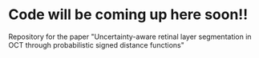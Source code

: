 # Code will be coming up here soon!!
Repository for the paper "Uncertainty-aware retinal layer segmentation in OCT through probabilistic signed distance functions"
